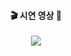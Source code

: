 <div align=center>
  <h4>🎬 시연 영상 👣</h4>
  <img src="https://github.com/user-attachments/assets/f386bfaf-9c53-4cb1-8e36-98e1b7f39842">
</div>
